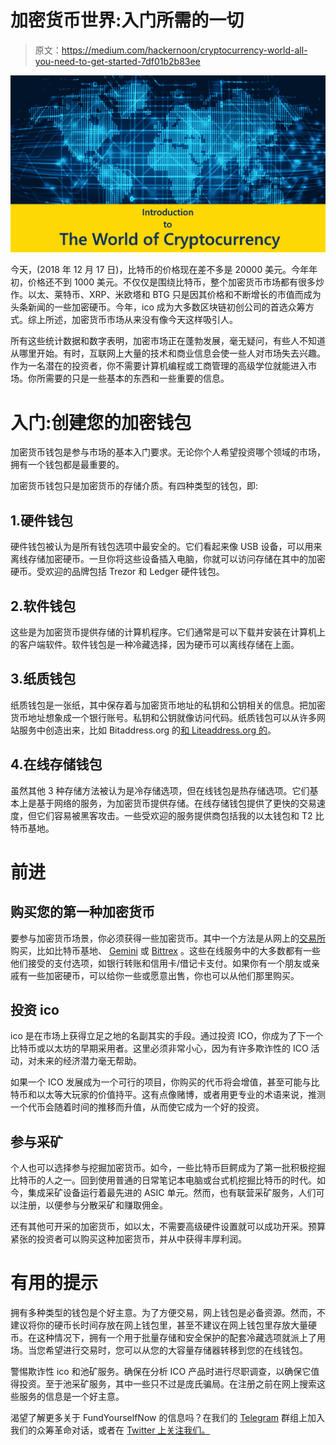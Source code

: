 # 加密货币世界:入门所需的一切

> 原文：<https://medium.com/hackernoon/cryptocurrency-world-all-you-need-to-get-started-7df01b2b83ee>

![](img/63c9be163019744f8ea56965a2dbacea.png)

今天，(2018 年 12 月 17 日)，比特币的价格现在差不多是 20000 美元。今年年初，价格还不到 1000 美元。不仅仅是围绕比特币，整个加密货币市场都有很多炒作。以太、莱特币、XRP、米欧塔和 BTG 只是因其价格和不断增长的市值而成为头条新闻的一些加密硬币。今年，ico 成为大多数区块链初创公司的首选众筹方式。综上所述，加密货币市场从来没有像今天这样吸引人。

所有这些统计数据和数字表明，加密市场正在蓬勃发展，毫无疑问，有些人不知道从哪里开始。有时，互联网上大量的技术和商业信息会使一些人对市场失去兴趣。作为一名潜在的投资者，你不需要计算机编程或工商管理的高级学位就能进入市场。你所需要的只是一些基本的东西和一些重要的信息。

# 入门:创建您的加密钱包

加密货币钱包是参与市场的基本入门要求。无论你个人希望投资哪个领域的市场，拥有一个钱包都是最重要的。

加密货币钱包只是加密货币的存储介质。有四种类型的钱包，即:

## 1.硬件钱包

硬件钱包被认为是所有钱包选项中最安全的。它们看起来像 USB 设备，可以用来离线存储加密硬币。一旦你将这些设备插入电脑，你就可以访问存储在其中的加密硬币。受欢迎的品牌包括 Trezor 和 Ledger 硬件钱包。

## 2.软件钱包

这些是为加密货币提供存储的计算机程序。它们通常是可以下载并安装在计算机上的客户端软件。软件钱包是一种冷藏选择，因为硬币可以离线存储在上面。

## 3.纸质钱包

纸质钱包是一张纸，其中保存着与加密货币地址的私钥和公钥相关的信息。把加密货币地址想象成一个银行账号。私钥和公钥就像访问代码。纸质钱包可以从许多网站服务中创造出来，比如 Bitaddress.org 的[和 Liteaddress.org 的](http://Bitaddress.org)。

## 4.在线存储钱包

虽然其他 3 种存储方法被认为是冷存储选项，但在线钱包是热存储选项。它们基本上是基于网络的服务，为加密货币提供存储。在线存储钱包提供了更快的交易速度，但它们容易被黑客攻击。一些受欢迎的服务提供商包括我的以太钱包和 T2 比特币基地。

# 前进

## 购买您的第一种加密货币

要参与加密货币场景，你必须获得一些加密货币。其中一个方法是从网上的[交易所](http://news.fundyourselfnow.com/2017/09/19/heard-about-cryptocurrency-exchange/)购买，比如比特币基地、 [Gemini](http://news.fundyourselfnow.com/2017/12/19/beginners-guide-trading-gemini/) 或 [Bittrex](http://news.fundyourselfnow.com/2017/12/19/learn-trade-bittrex-beginners-guide/) 。这些在线服务中的大多数都有一些他们接受的支付选项，如银行转账和信用卡/借记卡支付。如果你有一个朋友或亲戚有一些加密硬币，可以给你一些或愿意出售，你也可以从他们那里购买。

## 投资 ico

ico 是在市场上获得立足之地的名副其实的手段。通过投资 ICO，你成为了下一个比特币或以太坊的早期采用者。这里必须非常小心，因为有许多欺诈性的 ICO 活动，对未来的经济潜力毫无帮助。

如果一个 ICO 发展成为一个可行的项目，你购买的代币将会增值，甚至可能与比特币和以太等大玩家的价值持平。这有点像赌博，或者用更专业的术语来说，推测一个代币会随着时间的推移而升值，从而使它成为一个好的投资。

## 参与采矿

个人也可以选择参与挖掘加密货币。如今，一些比特币巨鳄成为了第一批积极挖掘比特币的人之一。回到使用普通的日常笔记本电脑或台式机挖掘比特币的时代。如今，集成采矿设备运行着最先进的 ASIC 单元。然而，也有联营采矿服务，人们可以注册，以便参与分散采矿和赚取佣金。

还有其他可开采的加密货币，如以太，不需要高级硬件设置就可以成功开采。预算紧张的投资者可以购买这种加密货币，并从中获得丰厚利润。

# 有用的提示

拥有多种类型的钱包是个好主意。为了方便交易，网上钱包是必备资源。然而，不建议将你的硬币长时间存放在网上钱包里，甚至不建议在网上钱包里存放大量硬币。在这种情况下，拥有一个用于批量存储和安全保护的配套冷藏选项就派上了用场。当您希望进行交易时，您可以从您的大容量存储器转移到您的在线钱包。

警惕欺诈性 ico 和池矿服务。确保在分析 ICO 产品时进行尽职调查，以确保它值得投资。至于池采矿服务，其中一些只不过是庞氏骗局。在注册之前在网上搜索这些服务的信息是一个好主意。

渴望了解更多关于 FundYourselfNow 的信息吗？在我们的 [Telegram](https://t.me/fundyourselfnow) 群组上加入我们的众筹革命对话，或者在 [Twitter 上关注我们。](https://twitter.com/fundyourselfnow)
